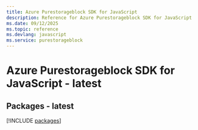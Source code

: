 ```yaml
---
title: Azure Purestorageblock SDK for JavaScript
description: Reference for Azure Purestorageblock SDK for JavaScript
ms.date: 09/12/2025
ms.topic: reference
ms.devlang: javascript
ms.service: purestorageblock
---
```

# Azure Purestorageblock SDK for JavaScript - latest
## Packages - latest
[!INCLUDE [packages](purestorageblock-index.md)]